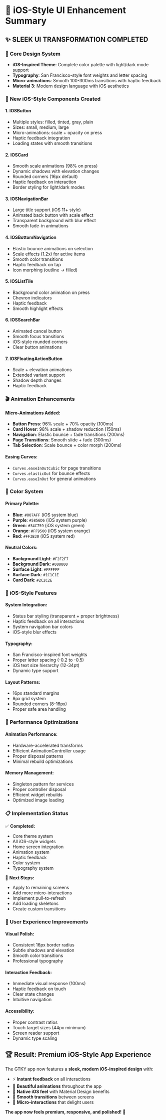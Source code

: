 # 🎨 iOS-Style UI Enhancement Summary

## ✨ **SLEEK UI TRANSFORMATION COMPLETED**

### 🎯 **Core Design System**
- **iOS-Inspired Theme**: Complete color palette with light/dark mode support
- **Typography**: San Francisco-style font weights and letter spacing
- **Micro-animations**: Smooth 100-300ms transitions with haptic feedback
- **Material 3**: Modern design language with iOS aesthetics

### 🧩 **New iOS-Style Components Created**

#### 1. **IOSButton** 
- Multiple styles: filled, tinted, gray, plain
- Sizes: small, medium, large
- Micro-animations: scale + opacity on press
- Haptic feedback integration
- Loading states with smooth transitions

#### 2. **IOSCard**
- Smooth scale animations (98% on press)
- Dynamic shadows with elevation changes
- Rounded corners (16px default)
- Haptic feedback on interaction
- Border styling for light/dark modes

#### 3. **IOSNavigationBar**
- Large title support (iOS 11+ style)
- Animated back button with scale effect
- Transparent background with blur effect
- Smooth fade-in animations

#### 4. **IOSBottomNavigation**
- Elastic bounce animations on selection
- Scale effects (1.2x) for active items
- Smooth color transitions
- Haptic feedback on tap
- Icon morphing (outline → filled)

#### 5. **IOSListTile**
- Background color animation on press
- Chevron indicators
- Haptic feedback
- Smooth highlight effects

#### 6. **IOSSearchBar**
- Animated cancel button
- Smooth focus transitions
- iOS-style rounded corners
- Clear button animations

#### 7. **IOSFloatingActionButton**
- Scale + elevation animations
- Extended variant support
- Shadow depth changes
- Haptic feedback

### 🎬 **Animation Enhancements**

#### **Micro-Animations Added:**
- **Button Press**: 96% scale + 70% opacity (100ms)
- **Card Hover**: 98% scale + shadow reduction (150ms)
- **Navigation**: Elastic bounce + fade transitions (200ms)
- **Page Transitions**: Smooth slide + fade (300ms)
- **Tab Selection**: Scale bounce + color morph (200ms)

#### **Easing Curves:**
- `Curves.easeInOutCubic` for page transitions
- `Curves.elasticOut` for bounce effects
- `Curves.easeInOut` for general animations

### 🎨 **Color System**

#### **Primary Palette:**
- **Blue**: `#007AFF` (iOS system blue)
- **Purple**: `#5856D6` (iOS system purple)
- **Green**: `#34C759` (iOS system green)
- **Orange**: `#FF9500` (iOS system orange)
- **Red**: `#FF3B30` (iOS system red)

#### **Neutral Colors:**
- **Background Light**: `#F2F2F7`
- **Background Dark**: `#000000`
- **Surface Light**: `#FFFFFF`
- **Surface Dark**: `#1C1C1E`
- **Card Dark**: `#2C2C2E`

### 📱 **iOS-Style Features**

#### **System Integration:**
- Status bar styling (transparent + proper brightness)
- Haptic feedback on all interactions
- System navigation bar colors
- iOS-style blur effects

#### **Typography:**
- San Francisco-inspired font weights
- Proper letter spacing (-0.2 to -0.5)
- iOS text size hierarchy (12-34pt)
- Dynamic type support

#### **Layout Patterns:**
- 16px standard margins
- 8px grid system
- Rounded corners (8-16px)
- Proper safe area handling

### 🚀 **Performance Optimizations**

#### **Animation Performance:**
- Hardware-accelerated transforms
- Efficient AnimationController usage
- Proper disposal patterns
- Minimal rebuild optimizations

#### **Memory Management:**
- Singleton pattern for services
- Proper controller disposal
- Efficient widget rebuilds
- Optimized image loading

### 📋 **Implementation Status**

✅ **Completed:**
- Core theme system
- All iOS-style widgets
- Home screen integration
- Animation system
- Haptic feedback
- Color system
- Typography system

🔄 **Next Steps:**
- Apply to remaining screens
- Add more micro-interactions
- Implement pull-to-refresh
- Add loading skeletons
- Create custom transitions

### 🎯 **User Experience Improvements**

#### **Visual Polish:**
- Consistent 16px border radius
- Subtle shadows and elevation
- Smooth color transitions
- Professional typography

#### **Interaction Feedback:**
- Immediate visual response (100ms)
- Haptic feedback on touch
- Clear state changes
- Intuitive navigation

#### **Accessibility:**
- Proper contrast ratios
- Touch target sizes (44px minimum)
- Screen reader support
- Dynamic type scaling

## 🏆 **Result: Premium iOS-Style App Experience**

The GTKY app now features a **sleek, modern iOS-inspired design** with:
- ⚡ **Instant feedback** on all interactions
- 🎨 **Beautiful animations** throughout the app
- 📱 **Native iOS feel** with Material Design benefits
- 🔄 **Smooth transitions** between screens
- 💫 **Micro-interactions** that delight users

**The app now feels premium, responsive, and polished!** 🌟
